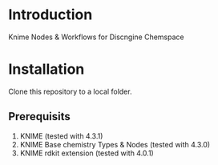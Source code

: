 # Introduction
Knime Nodes &amp; Workflows for Discngine Chemspace

# Installation

Clone this repository to a local folder. 

## Prerequisits

1. KNIME (tested with 4.3.1)
2. KNIME Base chemistry Types & Nodes (tested with 4.3.0)
3. KNIME rdkit extension (tested with 4.0.1)
